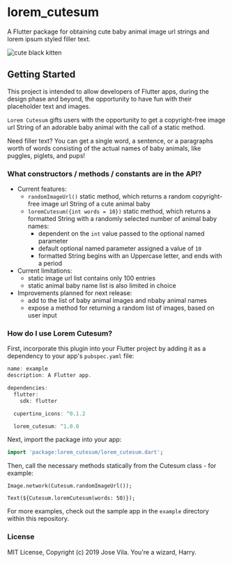# lorem_cutesum

A Flutter package for obtaining cute baby animal image url strings and lorem ipsum styled filler text.

![cute black kitten](https://cdn.pixabay.com/photo/2018/01/25/16/07/cute-3106473_960_720.jpg)

## Getting Started

This project is intended to allow developers of Flutter apps, during the design phase and beyond, the opportunity to have fun with their placeholder text and images.

`Lorem Cutesum` gifts users with the opportunity to get a copyright-free image url String of an adorable baby animal with the call of a static method.

Need filler text? You can get a single word, a sentence, or a paragraphs worth of words consisting of the actual names of baby animals, like puggles, piglets, and pups!

### What constructors / methods / constants are in the API?

* Current features:
    * `randomImageUrl()` static method, which returns a random copyright-free image url String of a cute animal baby
    * `loremCutesum({int words = 10})` static method, which returns a formatted String with a randomly selected number of animal baby names:
        * dependent on the `int` value passed to the optional named parameter
        * default optional named parameter assigned a value of `10`
        * formatted String begins with an Uppercase letter, and ends with a period
* Current limitations:
    * static image url list contains only 100 entries
    * static animal baby name list is also limited in choice
* Improvements planned for next release:
    * add to the list of baby animal images and nbaby animal names
    * expose a method for returning a random list of images, based on user input

### How do I use Lorem Cutesum?

First, incorporate this plugin into your Flutter project by adding it as a dependency to your app's `pubspec.yaml` file:

```dart
name: example
description: A Flutter app.

dependencies:
  flutter:
    sdk: flutter

  cupertino_icons: ^0.1.2

  lorem_cutesum: ^1.0.0
```

Next, import the package into your app:

```dart
import 'package:lorem_cutesum/lorem_cutesum.dart';
```

Then, call the necessary methods statically from the Cutesum class - for example:

```
Image.network(Cutesum.randomImageUrl());

Text(${Cutesum.loremCutesum(words: 50)});
```

For more examples, check out the sample app in the `example` directory within this repository.

### License

MIT License, Copyright (c) 2019 Jose Vila. You're a wizard, Harry.